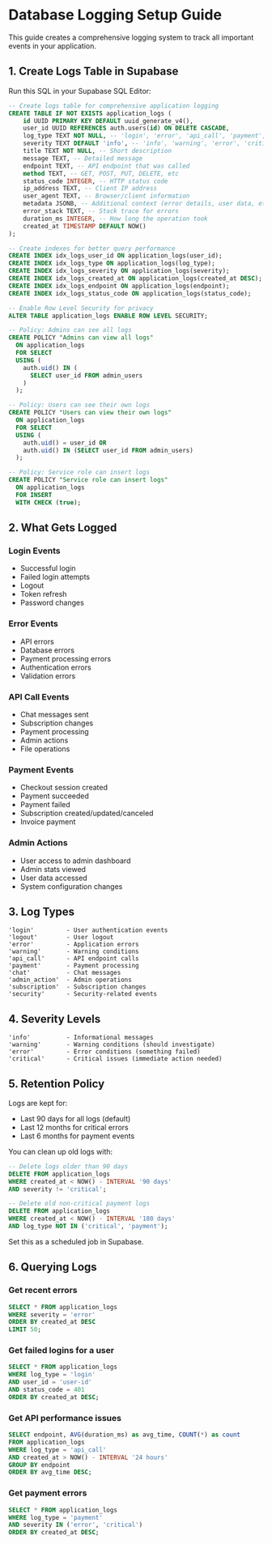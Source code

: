 # Database Logging Setup Guide

This guide creates a comprehensive logging system to track all important events in your application.

## 1. Create Logs Table in Supabase

Run this SQL in your Supabase SQL Editor:

```sql
-- Create logs table for comprehensive application logging
CREATE TABLE IF NOT EXISTS application_logs (
    id UUID PRIMARY KEY DEFAULT uuid_generate_v4(),
    user_id UUID REFERENCES auth.users(id) ON DELETE CASCADE,
    log_type TEXT NOT NULL, -- 'login', 'error', 'api_call', 'payment', 'chat', 'admin_action', 'warning'
    severity TEXT DEFAULT 'info', -- 'info', 'warning', 'error', 'critical'
    title TEXT NOT NULL, -- Short description
    message TEXT, -- Detailed message
    endpoint TEXT, -- API endpoint that was called
    method TEXT, -- GET, POST, PUT, DELETE, etc
    status_code INTEGER, -- HTTP status code
    ip_address TEXT, -- Client IP address
    user_agent TEXT, -- Browser/client information
    metadata JSONB, -- Additional context (error details, user data, etc)
    error_stack TEXT, -- Stack trace for errors
    duration_ms INTEGER, -- How long the operation took
    created_at TIMESTAMP DEFAULT NOW()
);

-- Create indexes for better query performance
CREATE INDEX idx_logs_user_id ON application_logs(user_id);
CREATE INDEX idx_logs_type ON application_logs(log_type);
CREATE INDEX idx_logs_severity ON application_logs(severity);
CREATE INDEX idx_logs_created_at ON application_logs(created_at DESC);
CREATE INDEX idx_logs_endpoint ON application_logs(endpoint);
CREATE INDEX idx_logs_status_code ON application_logs(status_code);

-- Enable Row Level Security for privacy
ALTER TABLE application_logs ENABLE ROW LEVEL SECURITY;

-- Policy: Admins can see all logs
CREATE POLICY "Admins can view all logs"
  ON application_logs
  FOR SELECT
  USING (
    auth.uid() IN (
      SELECT user_id FROM admin_users
    )
  );

-- Policy: Users can see their own logs
CREATE POLICY "Users can view their own logs"
  ON application_logs
  FOR SELECT
  USING (
    auth.uid() = user_id OR
    auth.uid() IN (SELECT user_id FROM admin_users)
  );

-- Policy: Service role can insert logs
CREATE POLICY "Service role can insert logs"
  ON application_logs
  FOR INSERT
  WITH CHECK (true);
```

## 2. What Gets Logged

### Login Events
- Successful login
- Failed login attempts
- Logout
- Token refresh
- Password changes

### Error Events
- API errors
- Database errors
- Payment processing errors
- Authentication errors
- Validation errors

### API Call Events
- Chat messages sent
- Subscription changes
- Payment processing
- Admin actions
- File operations

### Payment Events
- Checkout session created
- Payment succeeded
- Payment failed
- Subscription created/updated/canceled
- Invoice payment

### Admin Actions
- User access to admin dashboard
- Admin stats viewed
- User data accessed
- System configuration changes

## 3. Log Types

```
'login'         - User authentication events
'logout'        - User logout
'error'         - Application errors
'warning'       - Warning conditions
'api_call'      - API endpoint calls
'payment'       - Payment processing
'chat'          - Chat messages
'admin_action'  - Admin operations
'subscription'  - Subscription changes
'security'      - Security-related events
```

## 4. Severity Levels

```
'info'          - Informational messages
'warning'       - Warning conditions (should investigate)
'error'         - Error conditions (something failed)
'critical'      - Critical issues (immediate action needed)
```

## 5. Retention Policy

Logs are kept for:
- Last 90 days for all logs (default)
- Last 12 months for critical errors
- Last 6 months for payment events

You can clean up old logs with:

```sql
-- Delete logs older than 90 days
DELETE FROM application_logs
WHERE created_at < NOW() - INTERVAL '90 days'
AND severity != 'critical';

-- Delete old non-critical payment logs
DELETE FROM application_logs
WHERE created_at < NOW() - INTERVAL '180 days'
AND log_type NOT IN ('critical', 'payment');
```

Set this as a scheduled job in Supabase.

## 6. Querying Logs

### Get recent errors
```sql
SELECT * FROM application_logs
WHERE severity = 'error'
ORDER BY created_at DESC
LIMIT 50;
```

### Get failed logins for a user
```sql
SELECT * FROM application_logs
WHERE log_type = 'login'
AND user_id = 'user-id'
AND status_code = 401
ORDER BY created_at DESC;
```

### Get API performance issues
```sql
SELECT endpoint, AVG(duration_ms) as avg_time, COUNT(*) as count
FROM application_logs
WHERE log_type = 'api_call'
AND created_at > NOW() - INTERVAL '24 hours'
GROUP BY endpoint
ORDER BY avg_time DESC;
```

### Get payment errors
```sql
SELECT * FROM application_logs
WHERE log_type = 'payment'
AND severity IN ('error', 'critical')
ORDER BY created_at DESC;
```


